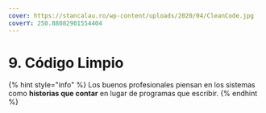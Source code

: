 ```yaml
---
cover: https://stancalau.ro/wp-content/uploads/2020/04/CleanCode.jpg
coverY: 250.88082901554404
---
```


# 9. Código Limpio

{% hint style="info" %}
Los buenos profesionales piensan en los sistemas como **historias que contar** en lugar de programas que escribir.
{% endhint %}
